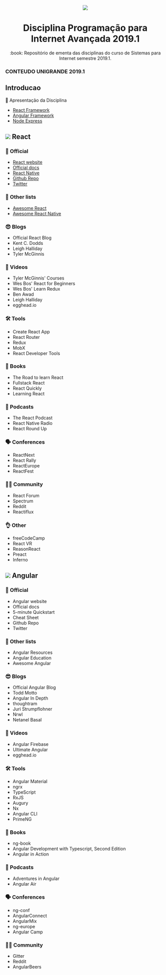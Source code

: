 <p align="center">
<img src="http://www.fgf.edu.br/wp-content/themes/fgf-28-05-2013_RESPONSIVO/images/unigrandelogopng400x187.png">
</p>
<h1 align="center">Disciplina Programação para Internet Avançada 2019.1</h1>
<p align="center">:book: Repositório de ementa das disciplinas do curso de Sistemas para Internet semestre 2019.1.</p>

### CONTEUDO UNIGRANDE 2019.1 

## Introducao
:book: Apresentação da Disciplina 

- [React Framework](https://github.com/2859pia2019/Introducao/blob/master/awesome-react.md)
- [Angular Framework](https://github.com/2859pia2019/Introducao/blob/master/awesome-angular.md)
- [Node Express](https://github.com/2859pia2019/Introducao/blob/master/awesome-express.md)

## ![](https://cdn4.iconfinder.com/data/icons/logos-3/600/React.js_logo-128.png) React

### 💯 Official

- [React website](https://reactjs.org/)
- [Official docs](https://reactjs.org/docs/hello-world.html)
- [React Native](https://facebook.github.io/react-native/)
- [Github Repo](https://github.com/facebook/react)
- [Twitter](https://twitter.com/reactjs)

### 📃 Other lists

- [Awesome React]()
- [Awesome React Native]()

### 😎 Blogs

- Official React Blog
- Kent C. Dodds
- Leigh Halliday
- Tyler McGinnis

### 🎥 Videos

- Tyler McGinnis' Courses
- Wes Bos' React for Beginners
- Wes Bos' Learn Redux
- Ben Awad
- Leigh Halliday
- egghead.io

### 🛠️ Tools

- Create React App
- React Router
- Redux
- MobX
- React Developer Tools

### 📙 Books

- The Road to learn React
- Fullstack React
- React Quickly
- Learning React

### 🎤 Podcasts

- The React Podcast
- React Native Radio
- React Round Up

### 🗣 Conferences

- ReactNext
- React Rally
- ReactEurope
- ReactFest

### 👩‍💻 Community

- React Forum
- Spectrum
- Reddit
- Reactiflux

### 👌 Other

- freeCodeCamp
- React VR
- ReasonReact
- Preact
- Inferno

## ![](https://i2.wp.com/issuefixers.com/wp-content/uploads/2017/04/angular-logo.png?ssl=1) Angular

### 💯 Official

- Angular website
- Official docs
- 5-minute Quickstart
- Cheat Sheet
- Github Repo
- Twitter

### 📃 Other lists

- Angular Resources
- Angular Education
- Awesome Angular

### 😎 Blogs

- Official Angular Blog
- Todd Motto
- Angular In Depth
- thoughtram
- Juri Strumpflohner
- Nrwl
- Netanel Basal

### 🎥 Videos

- Angular Firebase
- Ultimate Angular
- egghead.io

### 🛠️ Tools

- Angular Material
- ngrx
- TypeScript
- RxJS
- Augury
- Nx
- Angular CLI
- PrimeNG

### 📙 Books

- ng-book
- Angular Development with Typescript, Second Edition
- Angular in Action

### 🎤 Podcasts

- Adventures in Angular
- Angular Air

### 🗣 Conferences

- ng-conf
- AngularConnect
- AngularMix
- ng-europe
- Angular Camp

### 👩‍💻 Community

- Gitter
- Reddit
- AngularBeers


